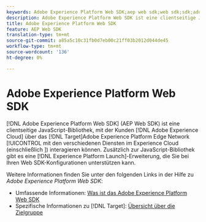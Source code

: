 ```yaml
---
keywords: Adobe Experience Platform Web SDK;aep web sdk;web sdk;sdk;adobe experience cloud;platform edge network;adobe experience platform edge network;edge network;aep edge network
description: Adobe Experience Platform Web SDK ist eine clientseitige JavaScript-Bibliothek, mit der Adobe Experience Cloud-Kunden über das Adobe Experience Platform Edge Network mit den verschiedenen Diensten im Experience Cloud interagieren können.
title: Adobe Experience Platform Web SDK
feature: AEP Web SDK
translation-type: tm+mt
source-git-commit: a85a5c10c31fb0d7eb00c21ff03b2012d044de45
workflow-type: tm+mt
source-wordcount: '136'
ht-degree: 0%

---
```



# Adobe Experience Platform Web SDK

[!DNL Adobe Experience Platform Web SDK] (AEP Web SDK) ist eine clientseitige JavaScript-Bibliothek, mit der Kunden  [!DNL Adobe Experience Cloud] über das  [!DNL Target]Adobe Experience Platform Edge Network [!UICONTROL  mit den verschiedenen Diensten im Experience Cloud (einschließlich ]) interagieren können. Zusätzlich zur JavaScript-Bibliothek gibt es eine [!DNL Experience Platform Launch]-Erweiterung, die Sie bei Ihren Web SDK-Konfigurationen unterstützen kann.

Weitere Informationen finden Sie unter den folgenden Links in der Hilfe zu *Adobe Experience Platform Web SDK*:

* Umfassende Informationen: [Was ist das Adobe Experience Platform Web SDK](https://experienceleague.adobe.com/docs/experience-platform/edge/home.html)
* Spezifische Informationen zu [!DNL Target]: [Übersicht über die Zielgruppe](https://experienceleague.adobe.com/docs/experience-platform/edge/personalization/adobe-target/target-overview.html)
